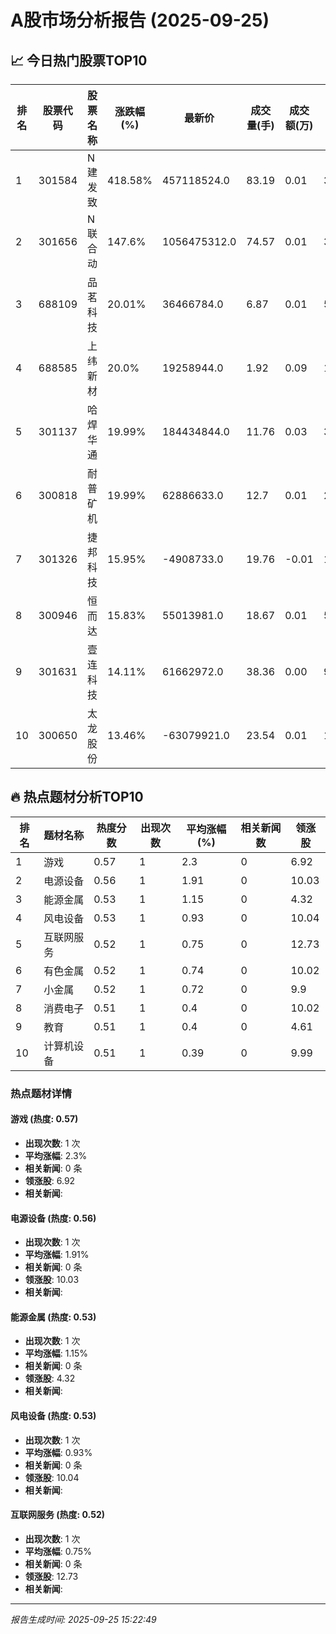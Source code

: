 # A股市场分析报告 (2025-09-25)

## 📈 今日热门股票TOP10

| 排名 | 股票代码 | 股票名称 | 涨跌幅(%) | 最新价 | 成交量(手) | 成交额(万) | 市盈率 | 市值(亿) |
|------|----------|----------|-----------|--------|------------|------------|--------|----------|
| 1 | 301584 | N建发致 | 418.58% | 457118524.0 | 83.19 | 0.01 | 31.7 | 0.00 |
| 2 | 301656 | N联合动 | 147.6% | 1056475312.0 | 74.57 | 0.01 | 30.85 | 0.00 |
| 3 | 688109 | 品茗科技 | 20.01% | 36466784.0 | 6.87 | 0.01 | 51.59 | 0.00 |
| 4 | 688585 | 上纬新材 | 20.0% | 19258944.0 | 1.92 | 0.09 | 115.36 | -0.00 |
| 5 | 301137 | 哈焊华通 | 19.99% | 184434844.0 | 11.76 | 0.03 | 31.54 | -0.00 |
| 6 | 300818 | 耐普矿机 | 19.99% | 62886633.0 | 12.7 | 0.01 | 26.6 | -0.00 |
| 7 | 301326 | 捷邦科技 | 15.95% | -4908733.0 | 19.76 | -0.01 | 114.56 | -0.00 |
| 8 | 300946 | 恒而达 | 15.83% | 55013981.0 | 18.67 | 0.01 | 54.57 | -0.00 |
| 9 | 301631 | 壹连科技 | 14.11% | 61662972.0 | 38.36 | 0.00 | 90.38 | 0.00 |
| 10 | 300650 | 太龙股份 | 13.46% | -63079921.0 | 23.54 | 0.01 | 18.19 | -0.00 |

## 🔥 热点题材分析TOP10

| 排名 | 题材名称 | 热度分数 | 出现次数 | 平均涨幅(%) | 相关新闻数 | 领涨股 |
|------|----------|----------|----------|-------------|------------|--------|
| 1 | 游戏 | 0.57 | 1 | 2.3 | 0 | 6.92 |
| 2 | 电源设备 | 0.56 | 1 | 1.91 | 0 | 10.03 |
| 3 | 能源金属 | 0.53 | 1 | 1.15 | 0 | 4.32 |
| 4 | 风电设备 | 0.53 | 1 | 0.93 | 0 | 10.04 |
| 5 | 互联网服务 | 0.52 | 1 | 0.75 | 0 | 12.73 |
| 6 | 有色金属 | 0.52 | 1 | 0.74 | 0 | 10.02 |
| 7 | 小金属 | 0.52 | 1 | 0.72 | 0 | 9.9 |
| 8 | 消费电子 | 0.51 | 1 | 0.4 | 0 | 10.02 |
| 9 | 教育 | 0.51 | 1 | 0.4 | 0 | 4.61 |
| 10 | 计算机设备 | 0.51 | 1 | 0.39 | 0 | 9.99 |

### 热点题材详情


#### 游戏 (热度: 0.57)
- **出现次数**: 1 次
- **平均涨幅**: 2.3%
- **相关新闻**: 0 条
- **领涨股**: 6.92
- **相关新闻**:

#### 电源设备 (热度: 0.56)
- **出现次数**: 1 次
- **平均涨幅**: 1.91%
- **相关新闻**: 0 条
- **领涨股**: 10.03
- **相关新闻**:

#### 能源金属 (热度: 0.53)
- **出现次数**: 1 次
- **平均涨幅**: 1.15%
- **相关新闻**: 0 条
- **领涨股**: 4.32
- **相关新闻**:

#### 风电设备 (热度: 0.53)
- **出现次数**: 1 次
- **平均涨幅**: 0.93%
- **相关新闻**: 0 条
- **领涨股**: 10.04
- **相关新闻**:

#### 互联网服务 (热度: 0.52)
- **出现次数**: 1 次
- **平均涨幅**: 0.75%
- **相关新闻**: 0 条
- **领涨股**: 12.73
- **相关新闻**:

---
*报告生成时间: 2025-09-25 15:22:49*

